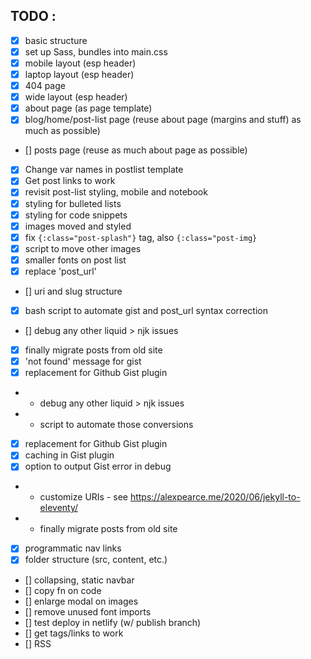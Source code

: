 ## TODO : 
- [x] basic structure
- [x] set up Sass, bundles into main.css
- [x] mobile layout (esp header)
- [x] laptop layout (esp header)
- [x] 404 page
- [x] wide layout (esp header)
- [x] about page (as page template)
- [x] blog/home/post-list page (reuse about page (margins and stuff) as much as possible)
- [] posts page (reuse as much about page as possible)
- [x] Change var names in postlist template
- [x] Get post links to work
- [x] revisit post-list styling, mobile and notebook
- [x] styling for bulleted lists
- [x] styling for code snippets
- [x] images moved and styled
- [x] fix `{:class="post-splash"}` tag, also `{:class="post-img}`
- [x] script to move other images
- [x] smaller fonts on post list
- [x] replace 'post_url'
- [] uri and slug structure
- [x] bash script to automate gist and post_url syntax correction
- [] debug any other liquid > njk issues
- [x] finally migrate posts from old site
- [x] 'not found' message for gist
- [x] replacement for Github Gist plugin
- - debug any other liquid > njk issues
- - script to automate those conversions
- [x] replacement for Github Gist plugin
- [x] caching in Gist plugin
- [x] option to output Gist error in debug
- - customize URIs - see https://alexpearce.me/2020/06/jekyll-to-eleventy/
- - finally migrate posts from old site
- [x] programmatic nav links
- [x] folder structure (src, content, etc.)
- [] collapsing, static navbar
- [] copy fn on code
- [] enlarge modal on images
- [] remove unused font imports
- [] test deploy in netlify (w/ publish branch)
- [] get tags/links to work
- [] RSS



